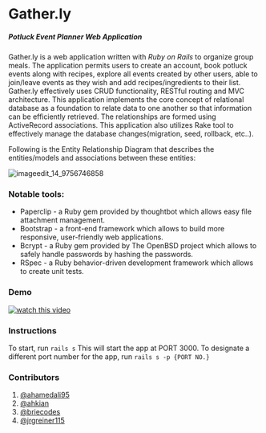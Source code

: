 # Gather.ly
##### Potluck Event Planner Web Application

Gather.ly is a web application written with *Ruby on Rails* to organize group meals. The application permits users to create an account, book potluck events along with recipes, explore all events created by other users, able to join/leave events as they wish and add recipes/ingredients to their list. Gather.ly effectively uses CRUD functionality, RESTful routing and MVC architecture. This application implements the core concept of relational database as a foundation to relate data to one another so that information can be efficiently retrieved. The relationships are formed using ActiveRecord associations. This application also utilizes Rake tool to effectively manage the database changes(migration, seed, rollback, etc..).

Following is the Entity Relationship Diagram that describes the entities/models and associations between these entities:

![imageedit_14_9756746858](https://user-images.githubusercontent.com/24445922/39903751-c53a6c94-54a2-11e8-9194-37f5a0e467b9.png)

### Notable tools:
* Paperclip - a Ruby gem provided by thoughtbot which allows easy file attachment management.
* Bootstrap - a front-end framework which allows to build more responsive, user-friendly web applications.
* Bcrypt - a Ruby gem provided by The OpenBSD project which allows to safely handle passwords by hashing the passwords.
* RSpec - a Ruby behavior-driven development framework which allows to create unit tests.

### Demo
[![watch this video](https://img.youtube.com/vi/4D7SWuyDCos/0.jpg)](https://youtu.be/4D7SWuyDCos)

### Instructions

To start, run ```rails s``` This will start the app at PORT 3000. To designate a different port number for the app, run ```rails s -p {PORT NO.}```

### Contributors
1. <a href="https://github.com/ahamedali95/">@ahamedali95</a>
2. <a href="https://github.com/ahkian">@ahkian</a>
3. <a href="https://github.com/briecodes">@briecodes</a>
4. <a href="https://github.com/jrgreiner115">@jrgreiner115</a>
